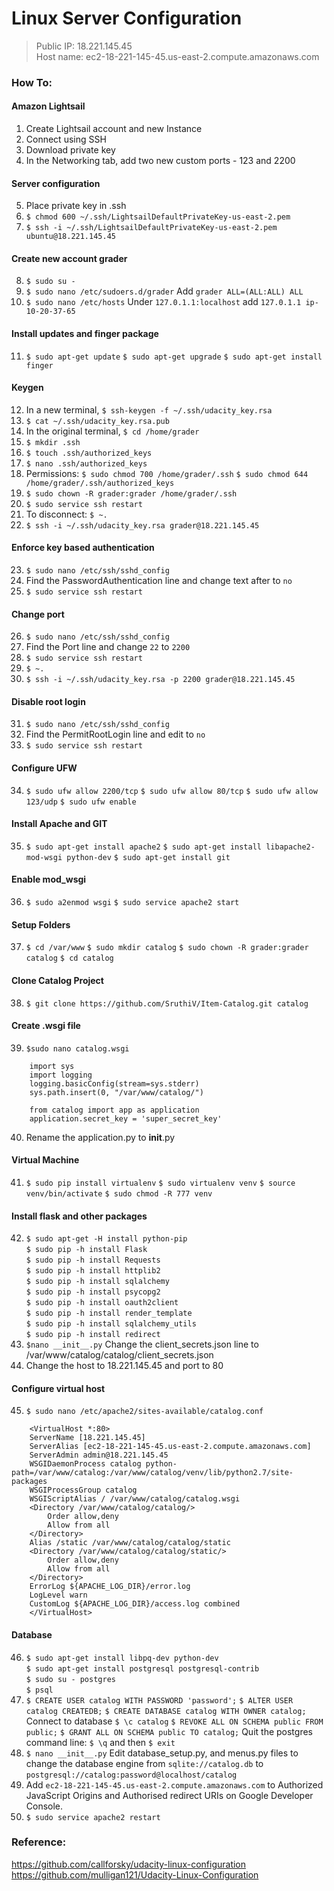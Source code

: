 # Linux Server Configuration

> Public IP: 18.221.145.45  
> Host name: ec2-18-221-145-45.us-east-2.compute.amazonaws.com

### How To:  
#### Amazon Lightsail
1. Create Lightsail account and new Instance
2. Connect using SSH
3. Download private key
4. In the Networking tab, add two new custom ports - 123 and 2200
#### Server configuration
5. Place private key in .ssh
6. `$ chmod 600 ~/.ssh/LightsailDefaultPrivateKey-us-east-2.pem`
7. `$ ssh -i ~/.ssh/LightsailDefaultPrivateKey-us-east-2.pem ubuntu@18.221.145.45`
#### Create new account grader
8. `$ sudo su -`
9. `$ sudo nano /etc/sudoers.d/grader`
    Add `grader ALL=(ALL:ALL) ALL`
10. `$ sudo nano /etc/hosts`
    Under `127.0.1.1:localhost` add `127.0.1.1 ip-10-20-37-65`
#### Install updates and finger package
11. `$ sudo apt-get update`
    `$ sudo apt-get upgrade`
    `$ sudo apt-get install finger`
#### Keygen
12. In a new terminal, `$ ssh-keygen -f ~/.ssh/udacity_key.rsa`
13. `$ cat ~/.ssh/udacity_key.rsa.pub`
14. In the original terminal, `$ cd /home/grader`
15. `$ mkdir .ssh`
16. `$ touch .ssh/authorized_keys`
17. `$ nano .ssh/authorized_keys`
18. Permissions:
    `$ sudo chmod 700 /home/grader/.ssh`
    `$ sudo chmod 644 /home/grader/.ssh/authorized_keys`
19. `$ sudo chown -R grader:grader /home/grader/.ssh`
20. `$ sudo service ssh restart`
21. To disconnect:
    `$ ~.`
22. `$ ssh -i ~/.ssh/udacity_key.rsa grader@18.221.145.45`
#### Enforce key based authentication
23. `$ sudo nano /etc/ssh/sshd_config`
24. Find the PasswordAuthentication line and change text after to `no`
25. `$ sudo service ssh restart`
#### Change port
26. `$ sudo nano /etc/ssh/sshd_config`
27. Find the Port line and change `22` to `2200`
28. `$ sudo service ssh restart`
29. `$ ~.`
30. `$ ssh -i ~/.ssh/udacity_key.rsa -p 2200 grader@18.221.145.45`
#### Disable root login
31. `$ sudo nano /etc/ssh/sshd_config`
32. Find the PermitRootLogin line and edit to `no`
33. `$ sudo service ssh restart`
#### Configure UFW
34. `$ sudo ufw allow 2200/tcp`
    `$ sudo ufw allow 80/tcp`
    `$ sudo ufw allow 123/udp`
    `$ sudo ufw enable`
#### Install Apache and GIT
35. `$ sudo apt-get install apache2`
    `$ sudo apt-get install libapache2-mod-wsgi python-dev`
    `$ sudo apt-get install git`
#### Enable mod_wsgi
36. `$ sudo a2enmod wsgi`
    `$ sudo service apache2 start`
#### Setup Folders
37. `$ cd /var/www`
    `$ sudo mkdir catalog`
    `$ sudo chown -R grader:grader catalog`
    `$ cd catalog`
#### Clone Catalog Project
38. `$ git clone https://github.com/SruthiV/Item-Catalog.git catalog`
#### Create .wsgi file
39. `$sudo nano catalog.wsgi`
```
    import sys
    import logging
    logging.basicConfig(stream=sys.stderr)
    sys.path.insert(0, "/var/www/catalog/")

    from catalog import app as application
    application.secret_key = 'super_secret_key'
```
40. Rename the application.py to __init__.py
#### Virtual Machine
41. `$ sudo pip install virtualenv`
    `$ sudo virtualenv venv`
    `$ source venv/bin/activate`
    `$ sudo chmod -R 777 venv`
#### Install flask and other packages
42. `$ sudo apt-get -H install python-pip`  
    `$ sudo pip -h install Flask`  
    `$ sudo pip -h install Requests`  
    `$ sudo pip -h install httplib2`  
    `$ sudo pip -h install sqlalchemy`  
    `$ sudo pip -h install psycopg2`  
    `$ sudo pip -h install oauth2client`  
    `$ sudo pip -h install render_template`  
    `$ sudo pip -h install sqlalchemy_utils`  
    `$ sudo pip -h install redirect`  
43. `$nano __init__.py`
    Change the client_secrets.json line to /var/www/catalog/catalog/client_secrets.json
44. Change the host to 18.221.145.45 and port to 80
#### Configure virtual host

45. `$ sudo nano /etc/apache2/sites-available/catalog.conf`
```
    <VirtualHost *:80>
    ServerName [18.221.145.45]
    ServerAlias [ec2-18-221-145-45.us-east-2.compute.amazonaws.com]
    ServerAdmin admin@18.221.145.45
    WSGIDaemonProcess catalog python-path=/var/www/catalog:/var/www/catalog/venv/lib/python2.7/site-packages
    WSGIProcessGroup catalog
    WSGIScriptAlias / /var/www/catalog/catalog.wsgi
    <Directory /var/www/catalog/catalog/>
        Order allow,deny
        Allow from all
    </Directory>
    Alias /static /var/www/catalog/catalog/static
    <Directory /var/www/catalog/catalog/static/>
        Order allow,deny
        Allow from all
    </Directory>
    ErrorLog ${APACHE_LOG_DIR}/error.log
    LogLevel warn
    CustomLog ${APACHE_LOG_DIR}/access.log combined
    </VirtualHost>
```
 
#### Database
46. `$ sudo apt-get install libpq-dev python-dev`  
    `$ sudo apt-get install postgresql postgresql-contrib`  
    `$ sudo su - postgres`  
    `$ psql`  
47. `$ CREATE USER catalog WITH PASSWORD 'password';`
    `$ ALTER USER catalog CREATEDB;`
    `$ CREATE DATABASE catalog WITH OWNER catalog;`
    Connect to database `$ \c catalog`
    `$ REVOKE ALL ON SCHEMA public FROM public;`
    `$ GRANT ALL ON SCHEMA public TO catalog;`
    Quit the postgres command line: `$ \q` and then `$ exit`
48. `$ nano __init__.py`
     Edit database_setup.py, and menus.py files to change the database engine from `sqlite://catalog.db` to                   `postgresql://catalog:password@localhost/catalog`
49. Add `ec2-18-221-145-45.us-east-2.compute.amazonaws.com` to Authorized JavaScript Origins and Authorised redirect URIs on Google Developer Console.
50. `$ sudo service apache2 restart`

### Reference:
https://github.com/callforsky/udacity-linux-configuration
https://github.com/mulligan121/Udacity-Linux-Configuration
